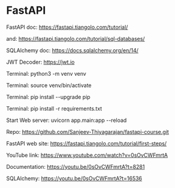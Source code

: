 # FastAPI

FastAPI doc: https://fastapi.tiangolo.com/tutorial/

and: https://fastapi.tiangolo.com/tutorial/sql-databases/ 

SQLAlchemy doc: https://docs.sqlalchemy.org/en/14/

JWT Decoder: https://jwt.io 

Terminal: python3 -m venv venv  

Terminal: source venv/bin/activate 

Terminal: pip install --upgrade pip 

Terminal: pip install -r requirements.txt

Start Web server: uvicorn app.main:app --reload

Repo: https://github.com/Sanjeev-Thiyagarajan/fastapi-course.git 

FastAPI web site: https://fastapi.tiangolo.com/tutorial/first-steps/ 

YouTube link: https://www.youtube.com/watch?v=0sOvCWFmrtA

Documentation:  https://youtu.be/0sOvCWFmrtA?t=8281

SQLAlchemy: https://youtu.be/0sOvCWFmrtA?t=16536 